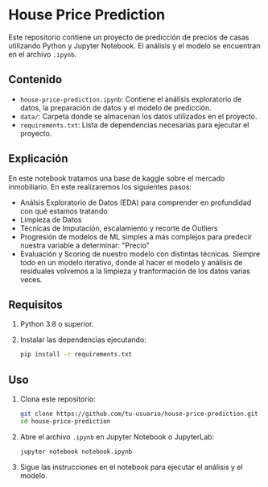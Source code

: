 # House Price Prediction

Este repositorio contiene un proyecto de predicción de precios de casas utilizando Python y Jupyter Notebook. El análisis y el modelo se encuentran en el archivo `.ipynb`.

## Contenido

- `house-price-prediction.ipynb`: Contiene el análisis exploratorio de datos, la preparación de datos y el modelo de predicción.
- `data/`: Carpeta donde se almacenan los datos utilizados en el proyecto.
- `requirements.txt`: Lista de dependencias necesarias para ejecutar el proyecto.

## Explicación
En este notebook tratamos una base de kaggle sobre el mercado inmobiliario. En este realizaremos los siguientes pasos:
* Análsis Exploratorio de Datos (EDA) para comprender en profundidad con qué estamos tratando
* Limpieza de Datos
* Técnicas de Imputación, escalamiento y recorte de Outliers
* Progresión de modelos de ML simples a más complejos para predecir nuestra variable a determinar: "Precio"
* Evaluación y Scoring de nuestro modelo con distintas técnicas.
Siempre todo en un modelo iterativo, donde al hacer el modelo y análisis de residuales volvemos a la limpieza y tranformación de los datos varias veces.

## Requisitos

1. Python 3.8 o superior.
2. Instalar las dependencias ejecutando:

    ```bash
    pip install -r requirements.txt
    ```

## Uso

1. Clona este repositorio:

    ```bash
    git clone https://github.com/tu-usuario/house-price-prediction.git
    cd house-price-prediction
    ```

2. Abre el archivo `.ipynb` en Jupyter Notebook o JupyterLab:

    ```bash
    jupyter notebook notebook.ipynb
    ```

3. Sigue las instrucciones en el notebook para ejecutar el análisis y el modelo.
